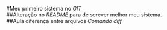 #Meu primeiro sistema no *GIT*  
##Alteração no *README* para de	screver melhor meu sistema.   
##Aula diferença entre arquivos *Comando diff*